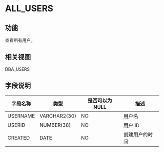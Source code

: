 ALL_USERS 
==============================



功能 
-----------

查看所有用户。

相关视图 
-------------

DBA_USERS

字段说明 
-------------



| **字段名称** |    **类型**    | **是否可以为 NULL** | **描述**  |
|----------|--------------|----------------|---------|
| USERNAME | VARCHAR2(30) | NO             | 用户名     |
| USERID   | NUMBER(38)   | NO             | 用户 ID   |
| CREATED  | DATE         | NO             | 创建用户的时间 |



